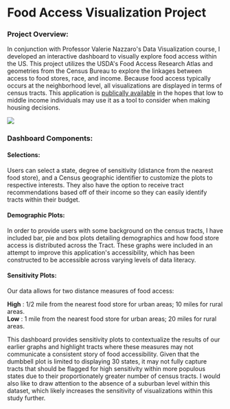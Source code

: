 # Food Access Visualization Project

### Project Overview: 

In conjunction with Professor Valerie Nazzaro's Data Visualization course, I developed an interactive dashboard to visually explore food access within the US. This project utilizes the USDA's Food Access Research Atlas and geometries from the Census Bureau to explore the linkages between access to food stores, race, and income. Because food access typically occurs at the neighborhood level, all visualizations are displayed in terms of census tracts. This application is [publically available](https://azagoren.shinyapps.io/food_access) in the hopes that low to middle income individuals may use it as a tool to consider when making housing decisions. 


![](fa.gif)


### Dashboard Components: 

#### Selections: 
Users can select a state, degree of sensitivity (distance from the nearest food store), and a Census geographic identifier  to customize the plots to respective interests. They also have the option to receive tract recommendations based off of their income so they can easily identify tracts within their budget. 

#### Demographic Plots: 

In order to provide users with some background on the census tracts, I have included bar, pie and box plots detailing demographics and how food store access is distributed across the Tract. These graphs were included in an attempt to improve this application's accessibility, which has been constructed to be accessible across varying levels of data literacy. 

#### Sensitivity Plots: 

Our data allows for two distance measures of food access: 

**High** : 1/2 mile from the nearest food store for urban areas; 10 miles for rural areas. <br>
**Low** :  1 mile from the nearest food store for urban areas; 20 miles for rural areas. <br>

This dashboard provides sensitivity plots to contextualize the results of our earlier graphs and highlight tracts where these measures may not communicate a consistent story of food accessibility. Given that the dumbbell plot is limited to displaying 30 states, it may not fully capture tracts that should be flagged for high sensitivity within more populous states due to their proportionately greater number of census tracts. I would also like to draw attention to the absence of a suburban level within this dataset, which likely increases the sensitivity of visualizations within this study further.
